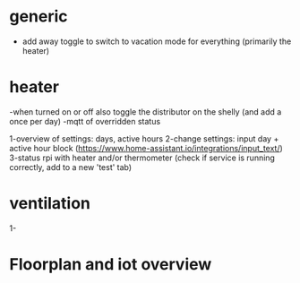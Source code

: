 # generic
- add away toggle to switch to vacation mode for everything (primarily the heater)

# heater
-when turned on or off also toggle the distributor on the shelly (and add a once per day)
-mqtt of overridden status

1-overview of settings: days, active hours
2-change settings: input day + active hour block (https://www.home-assistant.io/integrations/input_text/)
3-status rpi with heater and/or thermometer (check if service is running correctly, add to a new 'test' tab)


# ventilation
1-

# Floorplan and iot overview